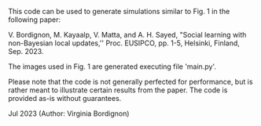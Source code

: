 This code can be used to generate simulations similar to Fig. 1 in the following paper:

V. Bordignon, M. Kayaalp, V. Matta, and A. H.  Sayed, "Social learning with non-Bayesian local updates,'' Proc. EUSIPCO, pp. 1-5, Helsinki, Finland, Sep. 2023.

The images used in Fig. 1 are generated executing file 'main.py'.

Please note that the code is not generally perfected for performance, but is rather meant to illustrate certain results from the paper. The code is provided as-is without guarantees.

Jul 2023 (Author: Virginia Bordignon)
